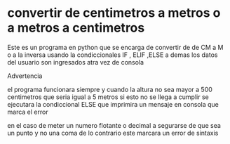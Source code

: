 # convertir de centimetros a metros o a metros a centimetros 

Este es un programa en python  que se encarga de convertir de  de CM a M  o a la inversa   usando  la condiccionales IF , ELIF ,ELSE  a demas  los datos del usuario son ingresados atra vez de consola  

Advertencia

el programa funcionara siempre y cuando  la altura no sea mayor a 500 centimetros  que seria igual a 5 metros  si esto no se llega a cumplir se ejecutara la condiccional ELSE que imprimira un mensaje en consola que marca el error

en el caso de meter un numero flotante  o decimal a segurarse de que sea un punto  y  no una coma de lo contrario este marcara un error de sintaxis
